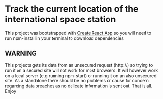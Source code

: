 # Track the current location of the international space station

This project was bootstrapped with [Create React App](https://github.com/facebook/create-react-app) so you will need to run npm-install in your terminal to download dependencies

## WARNING

This projects gets its data from an unsecured request (http://) so trying to run it on a secured site will not work for most browsers. It will however work on a local server (e.g running npm-start) or running it on an also unsecured site. As a standalone there should be no problems or cause for concern regarding data breaches as no delicate information is sent out. That is all. Enjoy


